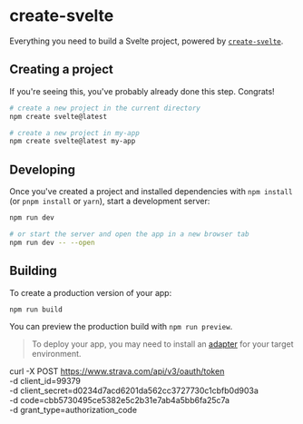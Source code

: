 # create-svelte

Everything you need to build a Svelte project, powered by [`create-svelte`](https://github.com/sveltejs/kit/tree/master/packages/create-svelte).

## Creating a project

If you're seeing this, you've probably already done this step. Congrats!

```bash
# create a new project in the current directory
npm create svelte@latest

# create a new project in my-app
npm create svelte@latest my-app
```

## Developing
Once you've created a project and installed dependencies with `npm install` (or `pnpm install` or `yarn`), start a development server:

```bash
npm run dev

# or start the server and open the app in a new browser tab
npm run dev -- --open
```

## Building

To create a production version of your app:

```bash
npm run build
```

You can preview the production build with `npm run preview`.

> To deploy your app, you may need to install an [adapter](https://kit.svelte.dev/docs/adapters) for your target environment.


curl -X POST https://www.strava.com/api/v3/oauth/token \
  -d client_id=99379 \
  -d client_secret=d0234d7acd6201da562cc3727730c1cbfb0d903a\
  -d code=cbb5730495ce5382e5c2b31e7ab4a5bb6fa25c7a\
  -d grant_type=authorization_code
